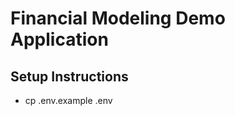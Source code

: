 <h1>Financial Modeling Demo Application</h1>

<h2>Setup Instructions</h2>

<ul>
<li>cp .env.example .env</li>
</ul>